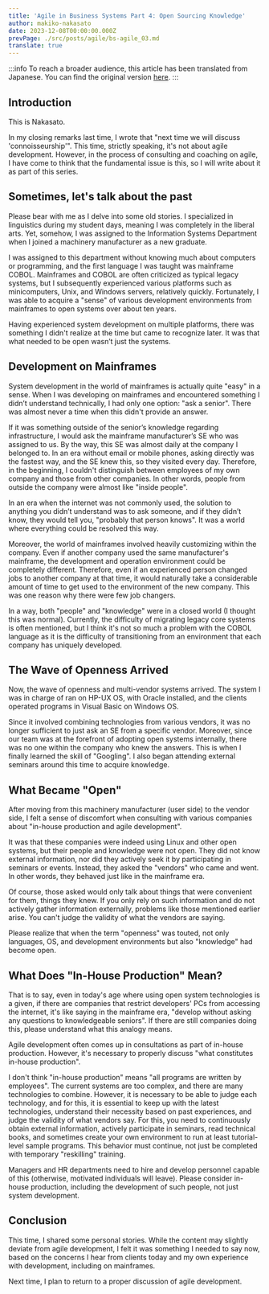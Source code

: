 ```yaml
---
title: 'Agile in Business Systems Part 4: Open Sourcing Knowledge'
author: makiko-nakasato
date: 2023-12-08T00:00:00.000Z
prevPage: ./src/posts/agile/bs-agile_03.md
translate: true
---
```


:::info
To reach a broader audience, this article has been translated from Japanese.
You can find the original version [here](https://developer.mamezou-tech.com/agile/bs-agile_04/).
:::



## Introduction
This is Nakasato.

In my closing remarks last time, I wrote that "next time we will discuss 'connoisseurship'". This time, strictly speaking, it's not about agile development. However, in the process of consulting and coaching on agile, I have come to think that the fundamental issue is this, so I will write about it as part of this series.

## Sometimes, let's talk about the past
Please bear with me as I delve into some old stories.
I specialized in linguistics during my student days, meaning I was completely in the liberal arts. Yet, somehow, I was assigned to the Information Systems Department when I joined a machinery manufacturer as a new graduate.

I was assigned to this department without knowing much about computers or programming, and the first language I was taught was mainframe COBOL.
Mainframes and COBOL are often criticized as typical legacy systems, but I subsequently experienced various platforms such as minicomputers, Unix, and Windows servers, relatively quickly. Fortunately, I was able to acquire a "sense" of various development environments from mainframes to open systems over about ten years.

Having experienced system development on multiple platforms, there was something I didn't realize at the time but came to recognize later.
It was that what needed to be open wasn’t just the systems.

## Development on Mainframes
System development in the world of mainframes is actually quite "easy" in a sense.
When I was developing on mainframes and encountered something I didn’t understand technically, I had only one option: "ask a senior". There was almost never a time when this didn't provide an answer.

If it was something outside of the senior’s knowledge regarding infrastructure, I would ask the mainframe manufacturer’s SE who was assigned to us. By the way, this SE was almost daily at the company I belonged to. In an era without email or mobile phones, asking directly was the fastest way, and the SE knew this, so they visited every day.
Therefore, in the beginning, I couldn't distinguish between employees of my own company and those from other companies. In other words, people from outside the company were almost like "inside people".

In an era when the internet was not commonly used, the solution to anything you didn’t understand was to ask someone, and if they didn’t know, they would tell you, "probably that person knows". It was a world where everything could be resolved this way.

Moreover, the world of mainframes involved heavily customizing within the company. Even if another company used the same manufacturer's mainframe, the development and operation environment could be completely different.
Therefore, even if an experienced person changed jobs to another company at that time, it would naturally take a considerable amount of time to get used to the environment of the new company. This was one reason why there were few job changers.

In a way, both "people" and "knowledge" were in a closed world (I thought this was normal).
Currently, the difficulty of migrating legacy core systems is often mentioned, but I think it's not so much a problem with the COBOL language as it is the difficulty of transitioning from an environment that each company has uniquely developed.

## The Wave of Openness Arrived

Now, the wave of openness and multi-vendor systems arrived.
The system I was in charge of ran on HP-UX OS, with Oracle installed, and the clients operated programs in Visual Basic on Windows OS.

Since it involved combining technologies from various vendors, it was no longer sufficient to just ask an SE from a specific vendor.
Moreover, since our team was at the forefront of adopting open systems internally, there was no one within the company who knew the answers. This is when I finally learned the skill of "Googling".
I also began attending external seminars around this time to acquire knowledge.

## What Became "Open"
After moving from this machinery manufacturer (user side) to the vendor side, I felt a sense of discomfort when consulting with various companies about "in-house production and agile development".

It was that these companies were indeed using Linux and other open systems, but their people and knowledge were not open.
They did not know external information, nor did they actively seek it by participating in seminars or events. Instead, they asked the "vendors" who came and went. In other words, they behaved just like in the mainframe era.

Of course, those asked would only talk about things that were convenient for them, things they knew.
If you only rely on such information and do not actively gather information externally, problems like those mentioned earlier arise. You can't judge the validity of what the vendors are saying.

Please realize that when the term "openness" was touted, not only languages, OS, and development environments but also "knowledge" had become open.

## What Does "In-House Production" Mean?
That is to say, even in today's age where using open system technologies is a given, if there are companies that restrict developers' PCs from accessing the internet, it's like saying in the mainframe era, "develop without asking any questions to knowledgeable seniors". If there are still companies doing this, please understand what this analogy means.

Agile development often comes up in consultations as part of in-house production. However, it's necessary to properly discuss "what constitutes in-house production".

I don't think "in-house production" means "all programs are written by employees". The current systems are too complex, and there are many technologies to combine.
However, it is necessary to be able to judge each technology, and for this, it is essential to keep up with the latest technologies, understand their necessity based on past experiences, and judge the validity of what vendors say.
For this, you need to continuously obtain external information, actively participate in seminars, read technical books, and sometimes create your own environment to run at least tutorial-level sample programs.
This behavior must continue, not just be completed with temporary "reskilling" training.

Managers and HR departments need to hire and develop personnel capable of this (otherwise, motivated individuals will leave).
Please consider in-house production, including the development of such people, not just system development.

## Conclusion
This time, I shared some personal stories.
While the content may slightly deviate from agile development, I felt it was something I needed to say now, based on the concerns I hear from clients today and my own experience with development, including on mainframes.

Next time, I plan to return to a proper discussion of agile development.
